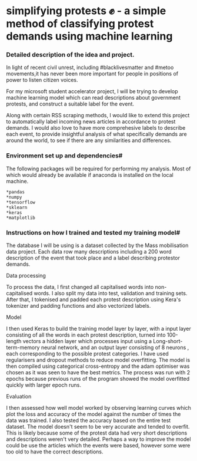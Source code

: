 # simplifying protests :fist: - a simple method of classifying protest demands using machine learning 


### Detailed description of the idea and project. #

In light of recent civil unrest, including #blacklivesmatter and #metoo movements,it has never been more important for people in positions of power to listen citizen voices.

<p> For my microsoft student accelerator project, I will be trying to develop machine learning model which can read descriptions about government protests, and construct a suitable label for the event.

<p> Along with certain RSS scraping methods, I would like to extend this project to automatically label incoming news articles in accordance to protest demands. I would also love to have more comprehesive labels to describe each event, to provide insightful analysis of what specifically demands are around the world, to see if there are any similarities and differences.
    
### Environment set up and dependencies#
    
 The following packages will be required for performing my analysis. Most of which would already be available if anaconda is installed on the local machine. 
    
    *pandas
    *numpy 
    *tensorflow
    *sklearn 
    *keras 
    *matplotlib
   
### Instructions on how I trained and tested my training model#

The database I will be using is a dataset collected by the Mass mobilisation data project. Each data row many descriptions including a 200 word description of the event that took place and a label describing protestor demands.

Data processing 

To process the data, I first changed all capitalised words into non-capitalised words. I also split my data into test, validation and training sets. After that, I tokenised and padded each protest description using Kera's tokenizer and padding functions and also vectorized labels.

Model 

 I then used Keras to build the training model layer by layer, with a input layer consisting of all the words in each protest description, turned into 100-length vectors a hidden layer which processes input using a Long-short-term-memory neural network, and an output layer consisting of 8 neurons , each corresponding to the possible protest categories. I have used regularisers and dropout methods to reduce model overfitting. The model is then compiled using categorical cross-entropy and the adam optimiser was chosen as it was seen to have the best metrics. The process was run with 2 epochs because previous runs of the program showed the model overfitted quickly with larger epoch runs.

Evaluation

 I then assessed how well model worked by observing learning curves which plot the loss and accuracy of the model against the number of times the data was trained. I also tested the accuracy based on the entire test dataset. The model doesn't seem to be very accurate and tended to overfit. 
This is likely because some of the protest data had very short descriptions and descriptions weren't very detailed. Perhaps a way to improve the model could be use the articles which the events were based, however some were too old to have the correct descriptions.

